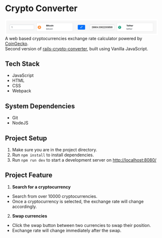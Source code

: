 # Crypto Converter

![Project Screenshot](./src/assets/project-screenshot.png)
A web based cryptocurrencies exchange rate calculator powered by [CoinGecko](https://www.coingecko.com/en/api). <br>
Second version of [rails-crypto-converter](https://github.com/WeiSin99/rails-crypto-converter), built using Vanilla JavaScript.

## Tech Stack

- JavaScript
- HTML
- CSS
- Webpack

## System Dependencies

- Git
- NodeJS

## Project Setup

1. Make sure you are in the project directory.
2. Run `npm install` to install dependencies.
3. Run `npm run dev` to start a development server on [http://localhost:8080/](http://localhost:8080/)

## Project Feature

1. **Search for a cryptocurrency**

- Search from over 10000 cryptocurrencies.
- Once a cryptocurrency is selected, the exchange rate will change accordingly.

2. **Swap currencies**

- Click the swap button between two currencies to swap their position.
- Exchange rate will change immediately after the swap.
